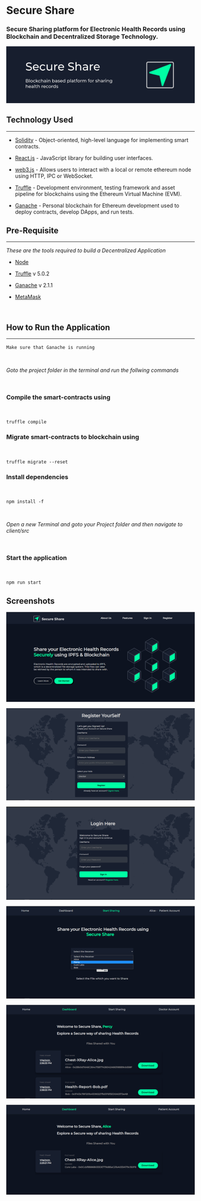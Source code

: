 # Secure Share

### Secure Sharing platform for Electronic Health Records using Blockchain and Decentralized Storage Technology.

<div align="center" width="100%" height="20vh">

<img src="https://github.com/praveenhonavar/Secure-Share/blob/new-b/client/public/assets/header.png" >

</div>


## Technology Used

<hr>

- [Solidity](https://docs.soliditylang.org/en/v0.7.6/) - Object-oriented, high-level language for implementing smart contracts.

- [React.js](https://reactjs.org/) - JavaScript library for building user interfaces.

- [web3.js](https://web3js.readthedocs.io/en/v1.3.4/) - Allows users to interact with a local or remote ethereum node using HTTP, IPC or WebSocket.

- [Truffle](https://www.trufflesuite.com/truffle) - Development environment, testing framework and asset pipeline for blockchains using the Ethereum Virtual Machine (EVM).

- [Ganache](https://www.trufflesuite.com/ganache) - Personal blockchain for Ethereum development used to deploy contracts, develop DApps, and run tests.


## Pre-Requisite
<hr>

 *These are the tools required to build a Decentralized Application*


- [Node](https://nodejs.org/en/download/)

- [Truffle](https://www.trufflesuite.com/truffle) v 5.0.2

- [Ganache](https://www.trufflesuite.com/ganache) v 2.1.1

- [MetaMask](https://blog.wetrust.io/how-to-install-and-use-metamask-7210720ca047)

<br>

## How to Run the Application
<hr>

```
Make sure that Ganache is running
```

<br>

*Goto the project folder in the terminal and run the follwing commands*

<br>


### Compile the smart-contracts using
<br>

```
truffle compile
```

### Migrate smart-contracts to blockchain using
<br>

```
truffle migrate --reset
```

### Install dependencies
<br>

```
npm install -f
```

<br>

*Open a new Terminal and goto your Project folder and then navigate to client/src*

<br>

### Start the application
<br>

```
npm run start
```

## Screenshots

![HomePage](https://github.com/praveenhonavar/Secure-Share/blob/new-b/client/public/assets/results/Screenshot%20(361).png)

![Login](https://github.com/praveenhonavar/Secure-Share/blob/new-b/client/public/assets/results/Register.png)

![Register](https://github.com/praveenhonavar/Secure-Share/blob/new-b/client/public/assets/results/login.png)

![Select Receiver](https://github.com/praveenhonavar/Secure-Share/blob/new-b/client/public/assets/results/selectReceiver.png)

![Dashboard](https://github.com/praveenhonavar/Secure-Share/blob/new-b/client/public/assets/results/DashBoardAfterShare.png)

![Dashboard-After-Share](https://github.com/praveenhonavar/Secure-Share/blob/new-b/client/public/assets/results/patientDb.png)



















